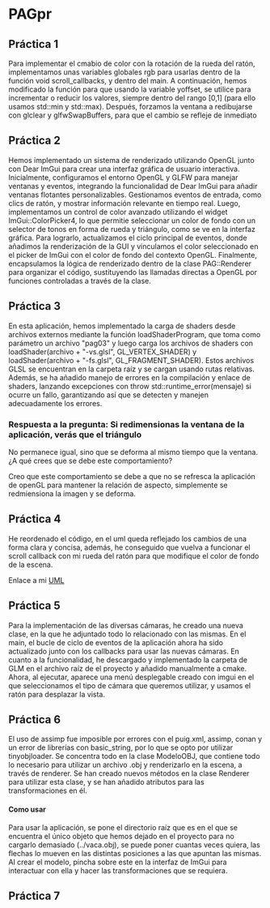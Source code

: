 # PAGpr

## Práctica 1

Para implementar el cmabio de color con la rotación de la rueda del ratón, implementamos unas variables globales rgb para usarlas dentro de la función void scroll_callbacks, y dentro del main.
A continuación, hemos modificado la función para que usando la variable yoffset, se utilice para incrementar o reducir los valores, siempre dentro del rango [0,1] (para ello usamos std::min y std::max).
Después, forzamos la ventana a redibujarse con glclear y glfwSwapBuffers, para que el cambio se refleje de inmediato

## Práctica 2

Hemos implementado un sistema de renderizado utilizando OpenGL junto con Dear ImGui para crear una interfaz gráfica de usuario interactiva. Inicialmente, configuramos el entorno OpenGL y GLFW para manejar ventanas y eventos, integrando la funcionalidad de Dear ImGui para añadir ventanas flotantes personalizables. Gestionamos eventos de entrada, como clics de ratón, y mostrar información relevante en tiempo real. Luego, implementamos un control de color avanzado utilizando el widget ImGui::ColorPicker4, lo que permitie seleccionar un color de fondo con un selector de tonos en forma de rueda y triángulo, como se ve en la interfaz gráfica. 
Para lograrlo, actualizamos el ciclo principal de eventos, donde añadimos la renderización de la GUI y vinculamos el color seleccionado en el picker de ImGui con el color de fondo del contexto OpenGL. Finalmente, encapsulamos la lógica de renderizado dentro de la clase PAG::Renderer para organizar el código, sustituyendo las llamadas directas a OpenGL por funciones controladas a través de la clase.

## Práctica 3

En esta aplicación, hemos implementado la carga de shaders desde archivos externos mediante la función loadShaderProgram, que toma como parámetro un archivo "pag03" y luego carga los archivos de shaders con loadShader(archivo + "-vs.glsl", GL_VERTEX_SHADER) y loadShader(archivo + "-fs.glsl", GL_FRAGMENT_SHADER). 
Estos archivos GLSL se encuentran en la carpeta raíz y se cargan usando rutas relativas. Además, se ha añadido manejo de errores en la compilación y enlace de shaders, lanzando excepciones con throw std::runtime_error(mensaje) si ocurre un fallo, garantizando así que se detecten y manejen adecuadamente los errores.

### Respuesta a la pregunta: Si redimensionas la ventana de la aplicación, verás que el triángulo
No permanece igual, sino que se deforma al mismo tiempo que la ventana. ¿A qué crees que se
debe este comportamiento?

Creo que este comportamiento se debe a que no se refresca la aplicación de openGL para mantener la relación de aspecto, simplemente se redmiensiona la imagen y se deforma.

## Práctica 4

He reordenado el código, en el uml queda reflejado los cambios de una forma clara y concisa, además, he conseguido que vuelva a funcionar el scroll callback con mi rueda del ratón para que modifique el color de fondo de la escena.

Enlace a mi [UML](UML.puml)

## Práctica 5

Para la implementación de las diversas cámaras, he creado una nueva clase, en la que he adjuntado todo lo relacionado con las mismas. En el main, el bucle de ciclo de eventos de la aplicación ahora ha sido actualizado junto con los callbacks para usar las nuevas cámaras.
En cuanto a la funcionalidad, he descargado y implementado la carpeta de GLM en el archivo raíz de el proyecto y añadido manualmente a cmake.
Ahora, al ejecutar, aparece una menú desplegable creado con imgui en el que seleccionamos el tipo de cámara que queremos utilizar, y usamos el ratón para desplazar la vista.

## Práctica 6

El uso de assimp fue imposible por errores con el puig.xml, assimp, conan y un error de librerías con basic_string, por lo que se opto por utilizar tinyobjloader.
Se concentra todo en la clase ModeloOBJ, que contiene todo lo necesario para utilizar un archivo .obj y renderizarlo en la escena, a través de renderer.
Se han creado nuevos métodos en la clase Renderer para utilizar esta clase, y se han añadido atributos para las transformaciones en él.

#### Como usar

Para usar la aplicación, se pone el directorio raíz que es en el que se encuentra el único objeto que hemos dejado en el proyecto para no cargarlo demasiado (../vaca.obj), se puede poner cuantas veces quiera, las flechas lo mueven en las distintas posiciones a las que apuntan las mismas.
Al crear el modelo, pincha sobre este en la interfaz de ImGui para interactuar con ella y hacer las transformaciones que se requiera.

## Práctica 7


